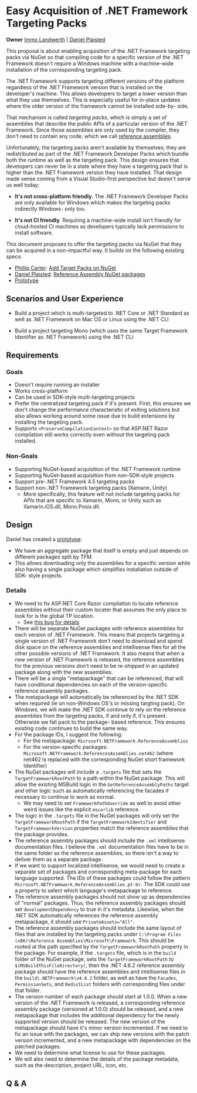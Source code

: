 # Easy Acquisition of .NET Framework Targeting Packs

**Owner** [Immo Landwerth](https://github.com/terrajobst) | [Daniel Plaisted](https://github.com/dsplaisted)

This proposal is about enabling acquisition of the .NET Framework targeting
packs via NuGet so that compiling code for a specific version of the .NET
Framework doesn't require a Windows machine with a machine-wide installation of
the corresponding targeting pack.

The .NET Framework supports targeting different versions of the platform
regardless of the .NET Framework version that is installed on the developer's
machine. This allows developers to target a lower version than what they use
themselves. This is especially useful for in-place updates where the older
version of the framework cannot be installed side-by- side.

That mechanism is called *targeting packs*, which is simply a set of assemblies
that describe the public APIs of a particular version of the .NET Framework.
Since those assemblies are only used by the compiler, they don't need to contain
any code, which we call [reference assemblies](https://www.youtube.com/watch?v=EBpY1UMHDY8).

Unfortunately, the targeting packs aren't available by themselves; they are
redistributed as part of the .NET Framework Developer Packs which bundle both
the runtime as well as the targeting pack. This design ensures that developers
can never be in a state where they have a targeting pack that is higher than the
.NET Framework version they have installed. That design made sense coming from a
Visual Studio-first perspective but doesn't serve us well today:

* **It's not cross-platform friendly**. The .NET Framework Developer Packs are
  only available for Windows which makes the targeting packs indirectly Windows-
  only too.

* **It's not CI friendly**. Requiring a machine-wide install isn't friendly for
  cloud-hosted CI machines as developers typically lack permissions to install
  software.

This document proposes to offer the targeting packs via NuGet that they can be
acquired in a non-impactful way. It builds on the following existing specs:

* [Phillip Carter](https://github.com/cartermp): [Add Target Packs on NuGet](https://github.com/dotnet/core/pull/64)
* [Daniel Plaisted](https://github.com/dsplaisted): [Reference Assembly NuGet packages](https://gist.github.com/dsplaisted/83d67bbcff9ec1d0aff1bea1bf4ad79a)
* [Prototype](https://github.com/dsplaisted/ReferenceAssemblyPackages)

## Scenarios and User Experience

* Build a project which is multi-targeted to .NET Core or .NET Standard as well
  as .NET Framework on Mac OS or Linux using the .NET CLI

* Build a project targeting Mono (which uses the same Target Framework
  Identifier as .NET Framework) using the .NET CLI

## Requirements

### Goals

* Doesn't require running an installer
* Works cross-platform
* Can be used in SDK-style multi-targeting projects
* Prefer the centralized targeting pack if it's present. First, this ensures we
  don't change the performance characteristic of exiting solutions but also
  allows working around some issue due to build extensions by installing the
  targeting pack.
* Supports `<PreserveCompilationContext>` so that ASP.NET Razor compilation
  still works correctly even without the targeting pack installed.

### Non-Goals

* Supporting NuGet-based acquisition of the .NET Framework runtime
* Supporting NuGet-based acquisition from non-SDK-style projects
* Support pre-.NET Framework 4.5 targeting packs
* Support non-.NET Framework targeting packs (Xamarin, Unity)
  - More specifically, this feature will not include targeting packs for APIs
    that are specific to Xamarin, Mono, or Unity such as Xamarin.iOS.dll,
    Mono.Posix.dll.

## Design

Daniel has created a [prototype](https://github.com/dsplaisted/ReferenceAssemblyPackages):

* We have an aggregate package that itself is empty and just depends on
  different packages split by TFM.
* This allows downloading only the assemblies for a specific version while also
  having a single package which simplifies installation outside of SDK- style
  projects.

### Details

* We need to fix ASP.NET Core Razor compilation to locate reference assemblies
  without their custom locater that assumes the only place to look for is the
  global TP location.
  - See [this bug for details](https://github.com/dotnet/sdk/issues/2054)
* There will be separate NuGet packages with reference assemblies for each
  version of .NET Framework. This means that projects targeting a single version
  of .NET Framework don't need to download and spend disk space on the reference
  assemblies and intellisense files for all the other possible versions of .NET
  Framework. It also means that when a new version of .NET Framework is
  released, the reference assemblies for the previous versions don't need to be
  re-shipped in an updated package along with the new assemblies.
* There will be a single "metapackage" that can be referenced, that will have
  conditional dependencies on each of the version-specific reference assembly
  packages.
* The metapackage will automatically be referenced by the .NET SDK when required
  (ie on non-Windows OS's or missing targting pack). On Windows, we will make
  the .NET SDK continue to rely on the reference assemblies from the targeting
  packs, if and only if, it's present. Otherwise we fall pack to the package-
  based reference. This ensures existing code continues to build the same way.
* For the package IDs, I suggest the following:
  - For the metapackage: `Microsoft.NETFramework.ReferenceAssemblies`
  - For the version-specific packages:
    `Microsoft.NETFramework.ReferencesAssemblies.net462` (where net462 is
    replaced with the corresponding NuGet short framework Identifier)
* The NuGet packages will include a `.targets` file that sets the
  `TargetFrameworkRootPath` to a path within the NuGet package. This will allow
  the existing MSBuild logic in the `GetReferenceAssemblyPaths` target and other
  logic such as automatically referencing the facades if necessary to continue
  to work as normal.
    - We may need to set `FrameworkPathOverride` as well to avoid other weird
      issues like the explicit `mscorlib` reference.
* The logic in the `.targets` file in the NuGet packages will only set the
  `TargetFrameworkRootPath` if the `TargetFrameworkIdentifier` and
  `TargetFrameworkVersion` properties match the reference assemblies that the
  package provides.
* The reference assembly packages should include the `.xml` intellisense
  documentation files. I believe the `.xml` documentation files have to be in
  the same folder as the reference assemblies, so there isn't a way to deliver
  them as a separate package.
* If we want to support localized intellisense, we would need to create a
  separate set of packages and corresponding meta-package for each language
  supported. The IDs of these packages could follow the pattern
  `Microsoft.NETFramework.ReferenceAssemblies.pt-br`. The SDK could use a
  property to select which language's metapackage to reference.
* The reference assembly packages should not show up as dependencies of "normal"
  packages. Thus, the reference assembly packages should set
  `developmentDependency` to true in it's metadata. Likewise, when the .NET SDK
  automatically references the reference assembly metapackage, it should use
  `PrivateAssets="All"`.
* The reference assembly packages should include the same layout of files that
  are installed by the targeting packs under `C:\Program Files (x86)\Reference
  Assemblies\Microsoft\Framework`. This should be rooted at the path specified
  by the `TargetFrameworkRootPath` property in the package. For example, if the
  `.targets` file, which is in the `build` folder of the NuGet package, sets the
  `TargetFrameworkRootPath` to `$(MSBuildThisFileDirectory)`, then the .NET
  4.6.2 reference assembly package should have the reference assemblies and
  intellisense files in the `build\.NETFramework\v4.6.2` folder, as well as have
  the `Facades`, `PermissionSets`, and `RedistList` folders with corresponding
  files under that folder.
* The version number of each package should start at 1.0.0. When a new version
  of the .NET Framework is released, a corresponding reference assembly package
  (versioned at 1.0.0) should be released, and a new metapackage that includes
  the additional dependency for the newly supported version should be released.
  The new version of the metapackage should have it's minor version incremented.
  If we need to fix an issue with the packages, we can ship new versions with
  the patch version incremented, and a new metapackage with dependencies on the
  patched packages.
* We need to determine what license to use for these packages.
* We will also need to determine the details of the package metadata, such as
  the description, project URL, icon, etc.

## Q & A
